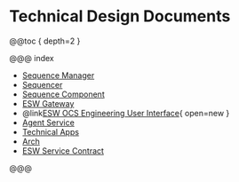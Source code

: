 # Technical Design Documents

@@toc { depth=2 }

@@@ index

- [Sequence Manager](sequence-manager-tech.md)
- [Sequencer](sequencer-tech.md)
- [Sequence Component](sequence-component-tech.md)
- [ESW Gateway](gateway-tech.md)
- @link[ESW OCS Engineering User Interface](https://tmtsoftware.github.io/esw-ocs-eng-ui/0.1.0-SNAPSHOT/){ open=new }
- [Agent Service](agent-service-tech.md)
- [Technical Apps](apps/apps-index.md)
- [Arch](esw-application-parts.md)
- [ESW Service Contract](contracts.md)

@@@
